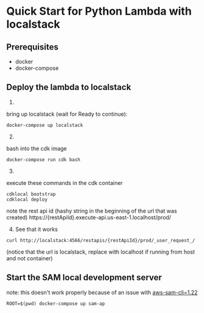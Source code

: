 # Quick Start for Python Lambda with localstack

## Prerequisites
- docker
- docker-compose

## Deploy the lambda to localstack
1)
bring up localstack (wait for Ready to continue):

```
docker-compose up localstack
```

2)
bash into the cdk image
```
docker-compose run cdk bash
```
3)
execute these commands in the cdk container
```
cdklocal bootstrap
cdklocal deploy
```
note the rest api id (hashy string in the beginning of the url that was created)
https://{restApiId}.execute-api.us-east-1.localhost/prod/

4) See that it works
```
curl http://localstack:4566/restapis/{restApiId}/prod/_user_request_/
```
(notice that the url is localstack, replace with localhost if running from host and not container)


## Start the SAM local development server

note: this doesn't work properly because of an issue with [aws-sam-cli=1.22](https://github.com/aws/aws-sam-cli/issues/2492)
```
ROOT=$(pwd) docker-compose up sam-ap
```
